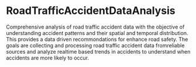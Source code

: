 # RoadTrafficAccidentDataAnalysis
Comprehensive analysis of road traffic accident data with the objective of understanding accident patterns and their spatial and temporal distribution. 
This provides a data driven recommondations for enhance road safety.
The goals are collecting and processing road traffic accident data fromreliable sources and analyze realtime based trends in accidents to understand when accidents are more likely to occur.
